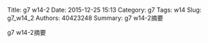 Title: g7 w14-2
Date: 2015-12-25 15:13
Category: g7
Tags: w14
Slug: g7_w14_2
Authors: 40423248
Summary: g7 w14-2摘要

g7 w14-2摘要